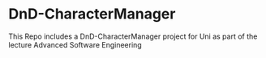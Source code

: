 # DnD-CharacterManager
This Repo includes a DnD-CharacterManager project for Uni as part of the lecture Advanced Software Engineering

